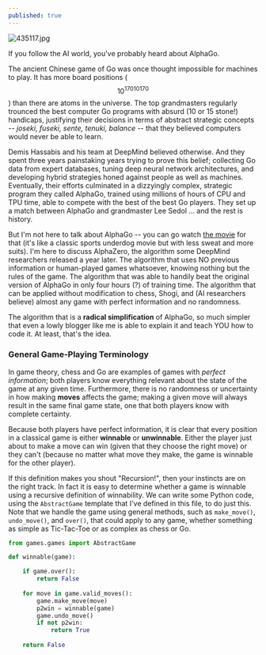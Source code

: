 ```yaml
---
published: true
---
```



![435117.jpg]({{site.baseurl}}/media/435117.jpg)


If you follow the AI world, you've probably heard about AlphaGo. 

The ancient Chinese game of Go was once thought impossible for machines to play. It has more board positions ($$10^{17010170}$$) than there are atoms in the universe. The top grandmasters regularly trounced the best computer Go programs with absurd (10 or 15 stone!) handicaps, justifying their decisions in terms of abstract strategic concepts -- _joseki, fuseki, sente, tenuki, balance_ -- that they believed computers would never be able to learn. 

Demis Hassabis and his team at DeepMind believed otherwise. And they spent three years painstaking years trying to prove this belief; collecting Go data from expert databases, tuning deep neural network architectures, and developing hybrid strategies honed against people as well as machines. Eventually, their efforts culminated in a dizzyingly complex, strategic program they called AlphaGo, trained using millions of hours of CPU and TPU time, able to compete with the best of the best Go players. They set up a match between AlphaGo and grandmaster Lee Sedol ... and the rest is history.

But I'm not here to talk about AlphaGo -- you can go watch [the movie](https://www.alphagomovie.com/) for that (it's like a classic sports underdog movie but with less sweat and more suits). I'm here to discuss AlphaZero, the algorithm some DeepMind researchers released a year later. The algorithm that uses NO previous information or human-played games whatsoever, knowing nothing but the rules of the game. The algorithm that was able to handily beat the original version of AlphaGo in only four hours (?) of training time. The algorithm that can be applied without modification to chess, Shogi, and (AI researchers believe) almost any game with perfect information and no randomness.

The algorithm that is a **radical simplification** of AlphaGo, so much simpler that even a lowly blogger like me is able to explain it and teach YOU how to code it. At least, that's the idea.




### General Game-Playing Terminology

In game theory, chess and Go are examples of games with _perfect information_; both players know everything relevant about the state of the game at any given time. Furthermore, there is no randomness or uncertainty in how making **moves** affects the game; making a given move will always result in the same final game state, one that both players know with complete certainty.  

Because both players have perfect information, it is clear that every position in a classical game is either **winnable** or **unwinnable**.  Either the player just about to make a move can win (given that they choose the right move) or they can't (because no matter what move they make, the game is winnable for the other player). 

If this definition makes you shout "Recursion!", then your instincts are on the right track. In fact it is easy to determine whether a game is winnable using a recursive definition of winnability. We can write some Python code, using the `AbstractGame` template that I've defined in this file, to do just this. Note that we handle the game using general methods, such as `make_move()`, `undo_move()`, and `over()`, that could apply to any game, whether something as simple as Tic-Tac-Toe or as complex as chess or Go.


~~~ python
from games.games import AbstractGame

def winnable(game):

	if game.over():
    	return False
    
	for move in game.valid_moves():
    	game.make_move(move)
        p2win = winnable(game)
        game.undo_move()
        if not p2win:
        	return True
    
   	return False
~~~


